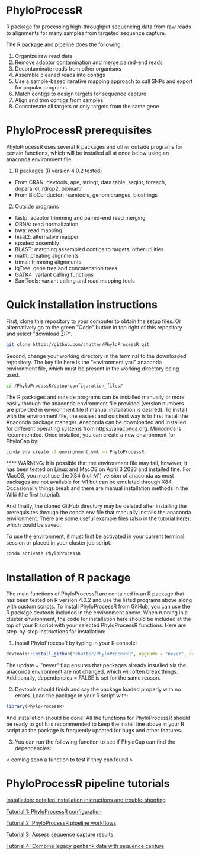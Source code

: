 # PhyloProcessR

R package for processing high-throughput sequencing data from raw reads to alignments for many samples from targeted sequence capture. 

The R package and pipeline does the following:

1) Organize raw read data
2) Remove adaptor contamination and merge paired-end reads
3) Decontaminate reads from other organisms
4) Assemble cleaned reads into contigs 
5) Use a sample-based iterative mapping approach to call SNPs and export for popular programs
6) Match contigs to design targets for sequence capture
7) Align and trim contigs from samples
8) Concatenate all targets or only targets from the same gene


# PhyloProcessR prerequisites 

PhyloProcessR uses several R packages and other outside programs for certain functions, which will be installed all at once below using an anaconda environment file.

1. R packages (R version 4.0.2 tested)
- From CRAN: devtools, ape, stringr, data.table, seqinr, foreach, doparallel, rdrop2, biomartr
- From BioConductor: rsamtools, genomicranges, biostrings

2. Outside programs
- fastp: adaptor trimming and paired-end read merging
- ORNA: read normalization
- bwa: read mapping
- hisat2: alternative mapper
- spades: assembly
- BLAST: matching assembled contigs to targets, other utilities
- mafft: creating alignments
- trimal: trimming alignments
- IqTree: gene tree and concatenation trees
- GATK4: variant calling functions
- SamTools: variant calling and read mapping tools


# Quick installation instructions

First, clone this repository to your computer to obtain the setup files. Or alternatively go to the green "Code" button in top right of this repository and select "download ZIP".

```bash
git clone https://github.com/chutter/PhyloProcessR.git
```

Second, change your working directory in the terminal to the downloaded repository. The key file here is the "environment.yml" anaconda environment file, which must be present in the working directory being used. 

```bash
cd /PhyloProcessR/setup-configuration_files/
```

The R packages and outside programs can be installed manually or more easily through the anaconda environment file provided (version numbers are provided in environment file if manual installation is desired). To install with the environment file, the easiest and quickest way is to first install the Anaconda package manager. Anaconda can be downloaded and installed for different operating systems from https://anaconda.org. Miniconda is recommended. Once installed, you can create a new environment for PhyloCap by: 

```bash
conda env create -f environment.yml -n PhyloProcessR
```

**** WARNING: It is possible that the environment file may fail, however, it has been tested on Linux and MacOS on April 3 2023 and installed fine. For MacOS, you must use the X84 (not M1) version of anaconda as most packages are not available for M1 but can be emulated through X84. Occasionally things break and there are manual installation methods in the Wiki (the first tutorial). 

And finally, the cloned GitHub directory may be deleted after installing the prerequisites through the conda env file that manually installs the anaconda environment. There are some useful example files (also in the tutorial here), which could be saved.   

To use the environment, it must first be activated in your current terminal session or placed in your cluster job script. 

```bash
conda activate PhyloProcessR
```

# Installation of R package

The main functions of PhyloProcessR are contained in an R package that has been tested on R version 4.0.2 and use the listed programs above along with custom scripts. To install PhyloProcessR from GitHub, you can use the R package devtools included in the environment above. When running in a cluster environment, the code for installation here should be included at the top of your R script with your selected PhyloProcessR functions. Here are step-by-step instructions for installation:

1) Install PhyloProcessR by typing in your R console: 

```R
devtools::install_github("chutter/PhyloProcessR", upgrade = "never", dependencies = FALSE)
```

The update = "never" flag ensures that packages already installed via the anaconda environment are not changed, which will often break things. Additionally, dependencies = FALSE is set for the same reason. 


2) Devtools should finish and say the package loaded properly with no errors. Load the package in your R script with:

```R
library(PhyloProcessR)
```

And installation should be done! All the functions for PhyloProcessR should be ready to go! It is recommended to keep the install line above in your R script as the package is frequently updated for bugs and other features. 


3) You can run the following function to see if PhyloCap can find the dependencies: 

< coming soon a function to test if they can found >


# PhyloProcessR pipeline tutorials 

[Installation: detailed installation instructions and trouble-shooting ](https://github.com/chutter/PhyloProcessR/wiki/Installation:-detailed-installation-instructions-and-trouble-shooting)

[Tutorial 1: PhyloProcessR configuration](https://github.com/chutter/PhyloProcessR/wiki/Tutorial-1:-PhyloProcessR-configuration)

[Tutorial 2: PhyloProcessR pipeline workflows](https://github.com/chutter/PhyloProcessR/wiki/Tutorial-2:-PhyloProcessR-pipeline-workflows)

[Tutorial 3: Assess sequence capture results](https://github.com/chutter/PhyloProcessR/wiki/Tutorial-3:-Assess-results)

[Tutorial 4: Combine legacy genbank data with sequence capture](https://github.com/chutter/PhyloProcessR/wiki/Tutorial-4:-Legacy-Integration)


